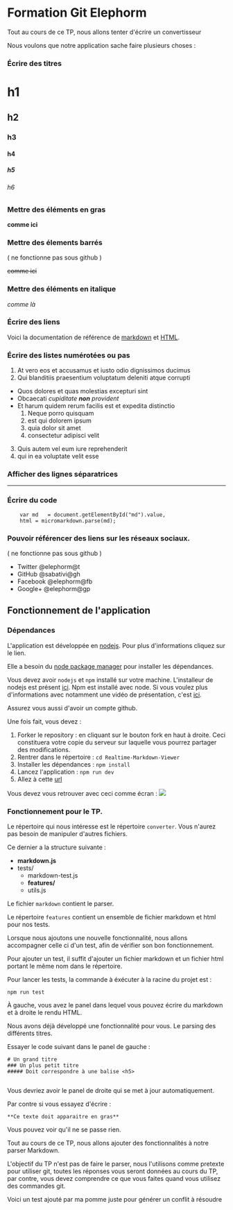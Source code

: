 # Formation Git Elephorm

Tout au cours de ce TP, nous allons tenter d'écrire un convertisseur

Nous voulons que notre application sache faire plusieurs choses :

### Écrire des titres

# h1
## h2
### h3
#### h4
##### h5
###### h6

### Mettre des éléments en gras

**comme ici**

### Mettre des élements barrés
( ne fonctionne pas sous github )

~~comme ici~~

### Mettre des éléments en italique

*comme là*

### Écrire des liens

Voici la documentation de référence de [markdown](http://en.wikipedia.org/wiki/Markdown) et [HTML](http://en.wikipedia.org/wiki/HTML).

### Écrire des listes numérotées ou pas

1. At vero eos et accusamus et iusto odio dignissimos ducimus
2. Qui blanditiis praesentium voluptatum deleniti atque corrupti
  * Quos dolores et quas molestias excepturi sint
  * Obcaecati *cupiditate **non** provident*
  * Et harum quidem rerum facilis est et expedita distinctio
    1. Neque porro quisquam
    2. est qui dolorem ipsum
    3. quia dolor sit amet
    4. consectetur adipisci velit
3. Quis autem vel eum iure reprehenderit
4. qui in ea voluptate velit esse

### Afficher des lignes séparatrices

---

### Écrire du code


```
    var md   = document.getElementById("md").value,
    html = micromarkdown.parse(md);

```

### Pouvoir référencer des liens sur les réseaux sociaux.
( ne fonctionne pas sous github )

* Twitter @elephorm@t
* GitHub @sabativi@gh
* Facebook @elephorm@fb
* Google+ @elephorm@gp

## Fonctionnement de l'application

### Dépendances

L'application est développée en [nodejs](https://nodejs.org). Pour plus d'informations cliquez sur le lien.

Elle a besoin du [node package manager](https://www.npmjs.com) pour installer les dépendances.

Vous devez avoir `nodejs` et `npm` installé sur votre machine. L'installeur de nodejs est présent [ici](https://nodejs.org/download/). Npm est installé avec node. Si vous voulez plus d'informations avec notamment une vidéo de présentation, c'est [ici](https://docs.npmjs.com/getting-started/installing-node).

Assurez vous aussi d'avoir un compte github.

Une fois fait, vous devez :

1. Forker le repository : en cliquant sur le bouton fork en haut à droite. Ceci constituera votre copie du serveur sur laquelle vous pourrez partager des modifications.
2. Rentrer dans le répertoire : `cd Realtime-Markdown-Viewer`
3. Installer les dépendances : `npm install`
4. Lancez l'application : `npm run dev`
5. Allez à cette [url](http://localhost:8000)

Vous devez vous retrouver avec ceci comme écran : ![](./docs/result.png)

### Fonctionnement pour le TP.

Le répertoire qui nous intéresse est le répertoire `converter`. Vous n'aurez pas besoin de manipuler d'autres fichiers.

Ce dernier a la structure suivante :

* **markdown.js**
* tests/
	* markdown-test.js
	* **features/** 
	* utils.js

Le fichier `markdown` contient le parser.

Le répertoire `features` contient un ensemble de fichier markdown et html pour nos tests.

Lorsque nous ajoutons une nouvelle fonctionnalité, nous allons accompagner celle ci d'un test, afin de vérifier son bon fonctionnement.

Pour ajouter un test, il suffit d'ajouter un fichier markdown et un fichier html portant le même nom dans le répertoire.

Pour lancer les tests, la commande à éxécuter à la racine du projet est :

```
npm run test
```


À gauche, vous avez le panel dans lequel vous pouvez écrire du markdown et à droite le rendu HTML.


Nous avons déjà développé une fonctionnalité pour vous. Le parsing des différents titres.

Essayer le code suivant dans le panel de gauche :

```
# Un grand titre
### Un plus petit titre
##### Doit correspondre à une balise <h5>
 
```

Vous devriez avoir le panel de droite qui se met à jour automatiquement.

Par contre si vous essayez d'écrire :

```
**Ce texte doit apparaitre en gras**
```

Vous pouvez voir qu'il ne se passe rien.

Tout au cours de ce TP, nous allons ajouter des fonctionnalités à notre parser Markdown.

L'objectif du TP n'est pas de faire le parser, nous l'utilisons comme pretexte pour utiliser git, toutes les réponses vous seront données au cours du TP, par contre, vous devez comprendre ce que vous faites quand vous utilisez des commandes git.





Voici un test ajouté par ma pomme juste pour générer un conflit à résoudre
